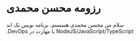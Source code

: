 
   # رزومه محسن محمدی

سلام من محسن محمدی هسستم. برنامه نویس بک اند&#x202b; NodeJS/JavaScript/TypeScript با مهارت در DevOps.



